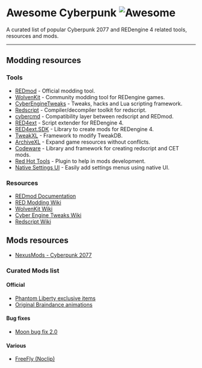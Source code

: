 # Awesome Cyberpunk ![Awesome](https://awesome.re/badge-flat.svg)

A curated list of popular Cyberpunk 2077 and REDengine 4 related tools, resources and mods.

----

## Modding resources

### Tools

* [REDmod](https://www.cyberpunk.net/en/modding-support) - Official modding tool.
* [WolvenKit](https://github.com/WolvenKit/WolvenKit) - Community modding tool for REDengine games.
* [CyberEngineTweaks](https://github.com/maximegmd/CyberEngineTweaks) - Tweaks, hacks and Lua scripting framework.
* [Redscript](https://github.com/jac3km4/redscript) - Compiler/decompiler toolkit for redscript.
* [cybercmd](https://github.com/jac3km4/cybercmd) - Compatibility layer between redscript and REDmod.
* [RED4ext](https://github.com/WopsS/RED4ext) - Script extender for REDengine 4.
* [RED4ext.SDK](https://github.com/WopsS/RED4ext.SDK) - Library to create mods for REDengine 4.
* [TweakXL](https://github.com/psiberx/cp2077-tweak-xl) - Framework to modify TweakDB.
* [ArchiveXL](https://github.com/psiberx/cp2077-archive-xl/) - Expand game resources without conflicts.
* [Codeware](https://github.com/psiberx/cp2077-codeware) - Library and framework for creating redscript and CET mods.
* [Red Hot Tools](https://github.com/psiberx/cp2077-red-hot-tools) - Plugin to help in mods development.
* [Native Settings UI](https://github.com/justarandomguyintheinternet/CP77_nativeSettings) - Easily add settings menus using native UI.

### Resources

* [REDmod Documentation](https://www.cyberpunk.net/en/modding-support)
* [RED Modding Wiki](https://wiki.redmodding.org/home/)
* [WolvenKit Wiki](https://wiki.redmodding.org/wolvenkit/)
* [Cyber Engine Tweaks Wiki](https://wiki.redmodding.org/cyber-engine-tweaks/)
* [Redscript Wiki](https://wiki.redmodding.org/redscript)

## Mods resources

* [NexusMods - Cyberpunk 2077](https://www.nexusmods.com/cyberpunk2077)

### Curated Mods list

#### Official
* [Phantom Liberty exclusive items](https://www.nexusmods.com/cyberpunk2077/mods/9308)
* [Original Braindance animations](https://www.nexusmods.com/cyberpunk2077/mods/1919)

#### Bug fixes
* [Moon bug fix 2.0](https://www.nexusmods.com/cyberpunk2077/mods/9346)

#### Various
* [FreeFly (Noclip)](https://www.nexusmods.com/cyberpunk2077/mods/780)
